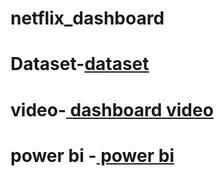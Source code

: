 # netflix_dashboard
# Dataset-<a href="https://drive.google.com/file/d/1273AWLF75AE6Ptjo1RNwUPFgFy77X8G0/view?usp=drive_link">dataset</a>

# video-<a href="https://drive.google.com/file/d/1MejSrMk7Gn6yvMqXRqV5xmOEklo8xy24/view?usp=drive_link"> dashboard video </a>

# power bi -<a href="https://drive.google.com/file/d/1IpH0QMEB_gDyXB9ZsP-q74sdHASggIte/view?usp=drive_link"> power bi </a>
